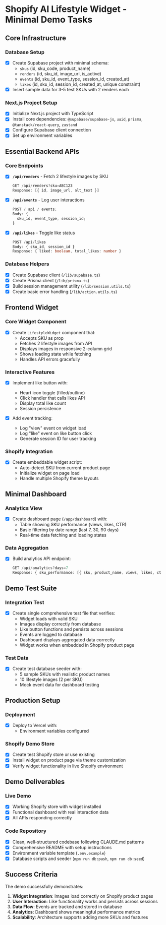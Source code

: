 # Shopify AI Lifestyle Widget - Minimal Demo Tasks

## Core Infrastructure

### Database Setup

- [x] Create Supabase project with minimal schema:
  - `skus` (id, sku_code, product_name)
  - `renders` (id, sku_id, image_url, is_active)
  - `events` (id, sku_id, event_type, session_id, created_at)
  - `likes` (id, sku_id, session_id, created_at, unique constraint)
- [x] Insert sample data for 3-5 test SKUs with 2 renders each

### Next.js Project Setup

- [x] Initialize Next.js project with TypeScript
- [x] Install core dependencies: `@supabase/supabase-js`, `uuid`, `prisma`, `@tanstack/react-query`, `zustand`
- [x] Configure Supabase client connection
- [x] Set up environment variables

## Essential Backend APIs

### Core Endpoints

- [x] **`/api/renders`** - Fetch 2 lifestyle images by SKU

  ```typescript
  GET /api/renders?sku=ABC123
  Response: [{ id, image_url, alt_text }]
  ```

- [x] **`/api/events`** - Log user interactions

  ```typescript
  POST / api / events;
  Body: {
    sku_id, event_type, session_id;
  }
  ```

- [x] **`/api/likes`** - Toggle like status
  ```typescript
  POST /api/likes
  Body: { sku_id, session_id }
  Response: { liked: boolean, total_likes: number }
  ```

### Database Helpers

- [x] Create Supabase client (`/lib/supabase.ts`)
- [x] Create Prisma client (`/lib/prisma.ts`)
- [x] Build session management utility (`/lib/session.utils.ts`)
- [x] Create basic error handling (`/lib/action.utils.ts`)

## Frontend Widget

### Core Widget Component

- [x] Create `LifestyleWidget` component that:
  - Accepts SKU as prop
  - Fetches 2 lifestyle images from API
  - Displays images in responsive 2-column grid
  - Shows loading state while fetching
  - Handles API errors gracefully

### Interactive Features

- [x] Implement like button with:

  - Heart icon toggle (filled/outline)
  - Click handler that calls likes API
  - Display total like count
  - Session persistence

- [x] Add event tracking:
  - Log "view" event on widget load
  - Log "like" event on like button click
  - Generate session ID for user tracking

### Shopify Integration

- [x] Create embeddable widget script:
  - Auto-detect SKU from current product page
  - Initialize widget on page load
  - Handle multiple Shopify theme layouts

## Minimal Dashboard

### Analytics View

- [x] Create dashboard page (`/app/dashboard`) with:
  - Table showing SKU performance (views, likes, CTR)
  - Basic filtering by date range (last 7, 30, 90 days)
  - Real-time data fetching and loading states

### Data Aggregation

- [x] Build analytics API endpoint:
  ```typescript
  GET /api/analytics?days=7
  Response: { sku_performance: [{ sku, product_name, views, likes, ctr }] }
  ```

## Demo Test Suite

### Integration Test

- [x] Create single comprehensive test file that verifies:
  - Widget loads with valid SKU
  - Images display correctly from database
  - Like button functions and persists across sessions
  - Events are logged to database
  - Dashboard displays aggregated data correctly
  - Widget works when embedded in Shopify product page

### Test Data

- [x] Create test database seeder with:
  - 5 sample SKUs with realistic product names
  - 10 lifestyle images (2 per SKU)
  - Mock event data for dashboard testing

## Production Setup

### Deployment

- [x] Deploy to Vercel with:
  - Environment variables configured

### Shopify Demo Store

- [x] Create test Shopify store or use existing
- [x] Install widget on product page via theme customization
- [x] Verify widget functionality in live Shopify environment

## Demo Deliverables

### Live Demo

- [x] Working Shopify store with widget installed
- [x] Functional dashboard with real interaction data
- [x] All APIs responding correctly

### Code Repository

- [x] Clean, well-structured codebase following CLAUDE.md patterns
- [x] Comprehensive README with setup instructions
- [x] Environment variable template (`.env.example`)
- [x] Database scripts and seeder (`npm run db:push`, `npm run db:seed`)

## Success Criteria

The demo successfully demonstrates:

1. **Widget Integration**: Images load correctly on Shopify product pages
2. **User Interaction**: Like functionality works and persists across sessions
3. **Data Flow**: Events are tracked and stored in database
4. **Analytics**: Dashboard shows meaningful performance metrics
5. **Scalability**: Architecture supports adding more SKUs and features

